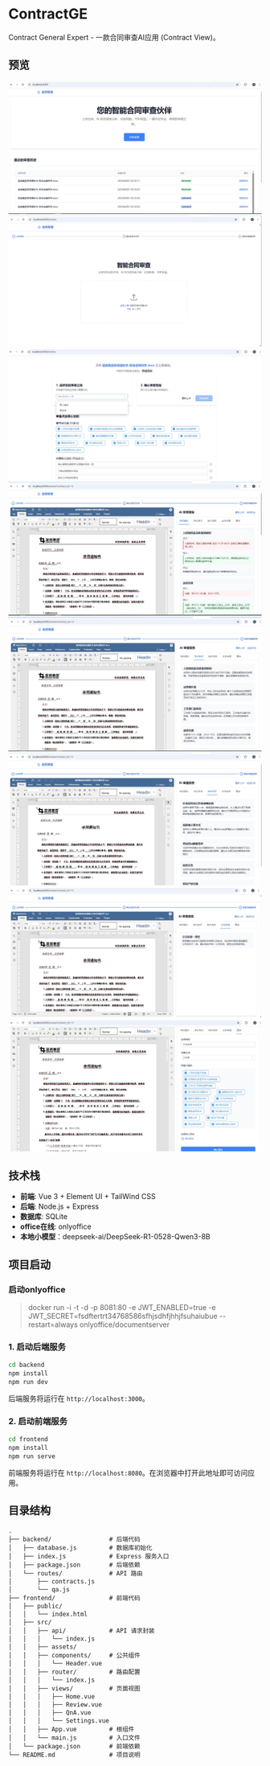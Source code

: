 # ContractGE

Contract General Expert - 一款合同审查AI应用 (Contract View)。

## 预览
![](img/home.png)
![](img/step1.png)
![](img/step2.png)
![](img/step3-1.png)
![](img/step3-2.png)
![](img/step3-3.png)
![](img/step3-4.png)
![](img/step3-5.png)
## 技术栈

- **前端**: Vue 3 + Element UI + TailWind CSS
- **后端**: Node.js + Express
- **数据库**: SQLite
- **office在线**: onlyoffice
- **本地小模型**：deepseek-ai/DeepSeek-R1-0528-Qwen3-8B

## 项目启动

### 启动onlyoffice
> docker run -i -t -d -p 8081:80 -e JWT_ENABLED=true -e JWT_SECRET=fsdftertrt34768586sfhjsdhfjhhjfsuhaiubue --restart=always onlyoffice/documentserver


### 1. 启动后端服务

```bash
cd backend
npm install
npm run dev
```
后端服务将运行在 `http://localhost:3000`。

### 2. 启动前端服务

```bash
cd frontend
npm install
npm run serve
```
前端服务将运行在 `http://localhost:8080`。在浏览器中打开此地址即可访问应用。

## 目录结构

```
.
├── backend/                # 后端代码
│   ├── database.js         # 数据库初始化
│   ├── index.js            # Express 服务入口
│   ├── package.json        # 后端依赖
│   └── routes/             # API 路由
│       ├── contracts.js
│       └── qa.js
├── frontend/               # 前端代码
│   ├── public/
│   │   └── index.html
│   ├── src/
│   │   ├── api/            # API 请求封装
│   │   │   └── index.js
│   │   ├── assets/
│   │   ├── components/     # 公共组件
│   │   │   └── Header.vue
│   │   ├── router/         # 路由配置
│   │   │   └── index.js
│   │   ├── views/          # 页面视图
│   │   │   ├── Home.vue
│   │   │   ├── Review.vue
│   │   │   ├── QnA.vue
│   │   │   └── Settings.vue
│   │   ├── App.vue         # 根组件
│   │   └── main.js         # 入口文件
│   └── package.json        # 前端依赖
└── README.md               # 项目说明
``` 
